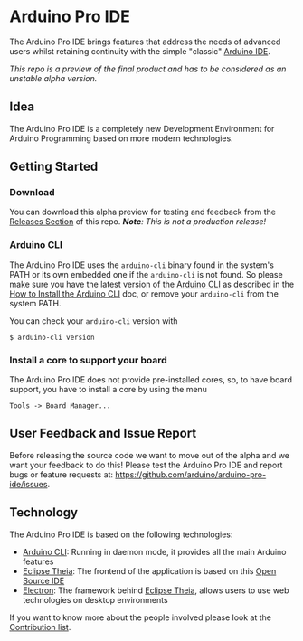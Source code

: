 # Arduino Pro IDE 
The Arduino Pro IDE brings features that address the needs of advanced users whilst retaining continuity with the simple "classic" [Arduino IDE](https://github.com/arduino/Arduino).

*This repo is a preview of the final product and has to be considered as an unstable alpha version.*

## Idea
The Arduino Pro IDE is a completely new Development Environment for Arduino Programming based on more modern technologies. 

## Getting Started

### Download

You can download this alpha preview for testing and feedback from the [Releases Section](https://github.com/arduino/arduino-pro-ide/releases) of this repo.
*<b>Note</b>: This is not a production release!*

### Arduino CLI 

The Arduino Pro IDE uses the `arduino-cli` binary found in the system's PATH or its own embedded one if the `arduino-cli` is not found.
So please make sure you have the latest version of the [Arduino CLI](https://github.com/arduino/arduino-cli) as described in the [How to Install the Arduino CLI](https://github.com/arduino/arduino-cli#how-to-install) doc,
or remove your `arduino-cli` from the system PATH.

You can check your `arduino-cli` version with

```
$ arduino-cli version
```

### Install a core to support your board 
The Arduino Pro IDE does not provide pre-installed cores, so, to have board support, you have to install a core by using the menu

    Tools -> Board Manager...

## User Feedback and Issue Report
Before releasing the source code we want to move out of the alpha and we want your feedback to do this! Please test the Arduino Pro IDE and report bugs or feature requests at: https://github.com/arduino/arduino-pro-ide/issues.

## Technology
The Arduino Pro IDE is based on the following technologies:

* [Arduino CLI](https://github.com/arduino/arduino-cli):
 Running in daemon mode, it provides all the main Arduino features
* [Eclipse Theia](https://github.com/eclipse-theia/theia):
The frontend of the application is based on this [Open Source IDE](https://theia-ide.org/) 
* [Electron](https://github.com/electron/electron):
The framework behind [Eclipse Theia](https://theia-ide.org/), allows users to use web technologies on desktop environments

If you want to know more about the people involved please look at the [Contribution list](CONTRIBUTIONS.md).
